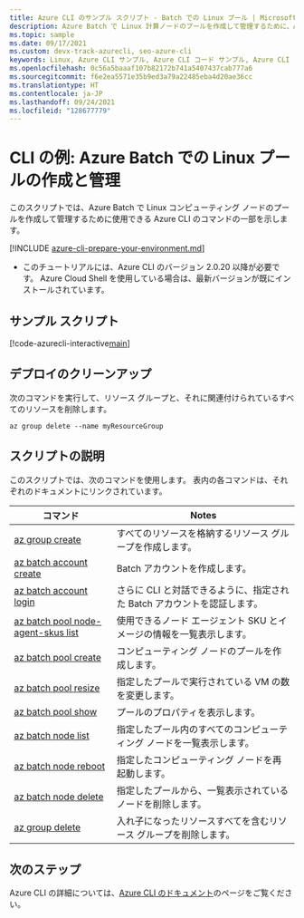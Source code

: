 ```yaml
---
title: Azure CLI のサンプル スクリプト - Batch での Linux プール | Microsoft Docs
description: Azure Batch で Linux 計算ノードのプールを作成して管理するために、Azure CLI で使用できるコマンドについて説明します。
ms.topic: sample
ms.date: 09/17/2021
ms.custom: devx-track-azurecli, seo-azure-cli
keywords: Linux, Azure CLI サンプル, Azure CLI コード サンプル, Azure CLI スクリプト サンプル
ms.openlocfilehash: 0c56a5baaaf107b82172b741a5407437cab777a6
ms.sourcegitcommit: f6e2ea5571e35b9ed3a79a22485eba4d20ae36cc
ms.translationtype: HT
ms.contentlocale: ja-JP
ms.lasthandoff: 09/24/2021
ms.locfileid: "128677779"
---
```

# <a name="cli-example-create-and-manage-a-linux-pool-in-azure-batch"></a>CLI の例: Azure Batch での Linux プールの作成と管理

このスクリプトでは、Azure Batch で Linux コンピューティング ノードのプールを作成して管理するために使用できる Azure CLI のコマンドの一部を示します。

[!INCLUDE [azure-cli-prepare-your-environment.md](../../../includes/azure-cli-prepare-your-environment.md)]

- このチュートリアルには、Azure CLI のバージョン 2.0.20 以降が必要です。 Azure Cloud Shell を使用している場合は、最新バージョンが既にインストールされています。 

## <a name="example-script"></a>サンプル スクリプト

[!code-azurecli-interactive[main](../../../cli_scripts/batch/manage-pool/manage-pool-linux.sh "Manage Linux Virtual Machine Pool")]

## <a name="clean-up-deployment"></a>デプロイのクリーンアップ

次のコマンドを実行して、リソース グループと、それに関連付けられているすべてのリソースを削除します。

```azurecli-interactive
az group delete --name myResourceGroup
```

## <a name="script-explanation"></a>スクリプトの説明

このスクリプトでは、次のコマンドを使用します。 表内の各コマンドは、それぞれのドキュメントにリンクされています。

| コマンド | Notes |
|---|---|
| [az group create](/cli/azure/group#az_group_create) | すべてのリソースを格納するリソース グループを作成します。 |
| [az batch account create](/cli/azure/batch/account#az_batch_account_create) | Batch アカウントを作成します。 |
| [az batch account login](/cli/azure/batch/account#az_batch_account_login) | さらに CLI と対話できるように、指定された Batch アカウントを認証します。  |
| [az batch pool node-agent-skus list](../batch-linux-nodes.md#list-of-virtual-machine-images) | 使用できるノード エージェント SKU とイメージの情報を一覧表示します。  |
| [az batch pool create](/cli/azure/batch/pool#az_batch_pool_create) | コンピューティング ノードのプールを作成します。  |
| [az batch pool resize](/cli/azure/batch/pool#az_batch_pool_resize) | 指定したプールで実行されている VM の数を変更します。  |
| [az batch pool show](/cli/azure/batch/pool#az_batch_pool_show) | プールのプロパティを表示します。  |
| [az batch node list](/cli/azure/batch/node#az_batch_node_list) | 指定したプール内のすべてのコンピューティング ノードを一覧表示します。  |
| [az batch node reboot](/cli/azure/batch/node#az_batch_node_reboot) | 指定したコンピューティング ノードを再起動します。  |
| [az batch node delete](/cli/azure/batch/node#az_batch_node_delete) | 指定したプールから、一覧表示されているノードを削除します。  |
| [az group delete](/cli/azure/group#az_group_delete) | 入れ子になったリソースすべてを含むリソース グループを削除します。 |

## <a name="next-steps"></a>次のステップ

Azure CLI の詳細については、[Azure CLI のドキュメント](/cli/azure)のページをご覧ください。
